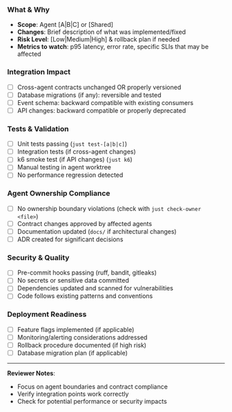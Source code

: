 ### What & Why
- **Scope**: Agent [A|B|C] or [Shared]
- **Changes**: Brief description of what was implemented/fixed
- **Risk Level**: [Low|Medium|High] & rollback plan if needed
- **Metrics to watch**: p95 latency, error rate, specific SLIs that may be affected

### Integration Impact
- [ ] Cross-agent contracts unchanged OR properly versioned
- [ ] Database migrations (if any): reversible and tested
- [ ] Event schema: backward compatible with existing consumers
- [ ] API changes: backward compatible or properly deprecated

### Tests & Validation
- [ ] Unit tests passing (`just test-[a|b|c]`)
- [ ] Integration tests (if cross-agent changes)
- [ ] k6 smoke test (if API changes) (`just k6`)
- [ ] Manual testing in agent worktree
- [ ] No performance regression detected

### Agent Ownership Compliance
- [ ] No ownership boundary violations (check with `just check-owner <file>`)
- [ ] Contract changes approved by affected agents
- [ ] Documentation updated (`docs/` if architectural changes)
- [ ] ADR created for significant decisions

### Security & Quality
- [ ] Pre-commit hooks passing (ruff, bandit, gitleaks)
- [ ] No secrets or sensitive data committed
- [ ] Dependencies updated and scanned for vulnerabilities
- [ ] Code follows existing patterns and conventions

### Deployment Readiness
- [ ] Feature flags implemented (if applicable)
- [ ] Monitoring/alerting considerations addressed
- [ ] Rollback procedure documented (if high risk)
- [ ] Database migration plan (if applicable)

---

**Reviewer Notes**:
- Focus on agent boundaries and contract compliance
- Verify integration points work correctly
- Check for potential performance or security impacts
